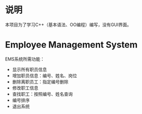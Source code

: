 
# 说明

本项目为了学习C++（基本语法、OO编程）编写，没有GUI界面。

# Employee Management System
EMS系统所需功能：
- 显示所有职员信息
- 增加职员信息：编号、姓名、岗位
- 删除离职员工：指定编号删除
- 修改职工信息
- 查找职工：按照编号、姓名查询
- 编号排序
- 退出系统
